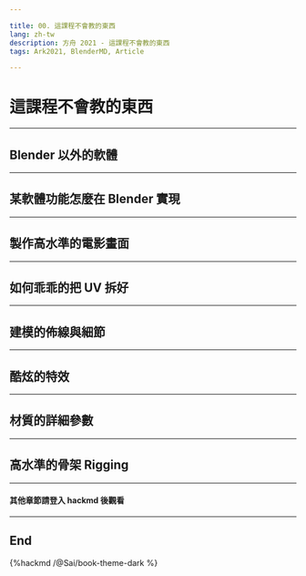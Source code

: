 ```yaml
---

title: 00. 這課程不會教的東西
lang: zh-tw
description: 方舟 2021 - 這課程不會教的東西
tags: Ark2021, BlenderMD, Article

---
```


# 這課程不會教的東西  

----

## Blender 以外的軟體  

----

## 某軟體功能怎麼在 Blender 實現  

----

## 製作高水準的電影畫面  

----

## 如何乖乖的把 UV 拆好  

----

## 建模的佈線與細節

----

## 酷炫的特效  

----

## 材質的詳細參數  

----

## 高水準的骨架 Rigging

----

#### 其他章節請登入 hackmd 後觀看

----

## End

{%hackmd /@Sai/book-theme-dark %}